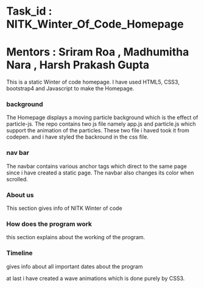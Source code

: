 # Task_id : NITK_Winter_Of_Code_Homepage
# Mentors : Sriram Roa , Madhumitha Nara , Harsh Prakash Gupta 

This is a static Winter of code homepage.
I have used HTML5, CSS3, bootstrap4 and Javascript to make the Homepage.

### background
The Homepage displays a moving particle background which is the effect of particle-js.
The repo contains two js file namely app.js and particle.js which support the animation of the particles. These two file i haved took it from codepen. and i have styled the backround in the css file.

### nav bar
The navbar contains various anchor tags which direct to the same page since i have created a static page. The navbar also changes its color when scrolled.

### About us
This section gives info of NITK Winter of code

### How does the program work
this section explains about the working of the program.
 
### Timeline
gives info about all important dates about the program

at last i have created a wave animations which is done purely by CSS3.

